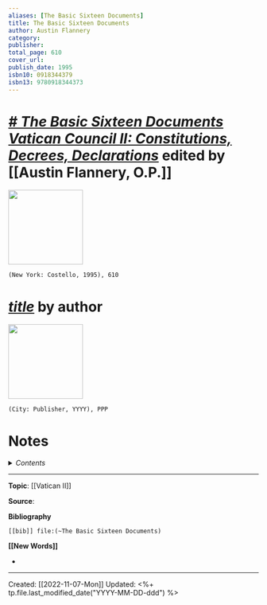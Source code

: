 ```yaml
---
aliases: [The Basic Sixteen Documents]
title: The Basic Sixteen Documents
author: Austin Flannery
category: 
publisher: 
total_page: 610
cover_url: 
publish_date: 1995
isbn10: 0918344379
isbn13: 9780918344373
---
```

# *[# The Basic Sixteen Documents Vatican Council II: Constitutions, Decrees, Declarations]()* edited by [[Austin Flannery, O.P.]]

<img src="https://m.media-amazon.com/images/I/41xV4KSAN-L._SX301_BO1,204,203,200_.jpg" width=150>

`(New York: Costello, 1995), 610`


# [*title*]() by author

<img src="" width=150>

`(City: Publisher, YYYY), PPP`

# Notes

<details>
 <summary><i>Contents</i></summary>
<!-- MarkdownTOC autolink="true" -->

<!-- /MarkdownTOC -->
</details>



--- 
**Topic**: [[Vatican II]]

**Source**: 

**Bibliography**

```query
[[bib]] file:(~The Basic Sixteen Documents)
```
 

**[[New Words]]**

- 

---
Created: [[2022-11-07-Mon]]
Updated: <%+ tp.file.last_modified_date("YYYY-MM-DD-ddd") %>
